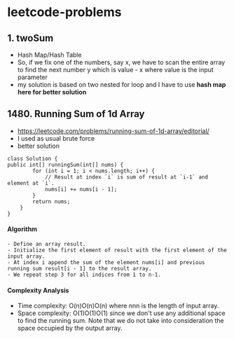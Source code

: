 # leetcode-problems

## 1. twoSum
- Hash Map/Hash Table
- So, if we fix one of the numbers, say x, we have to scan the entire array to find the next number y which is value - x where value is the input parameter
- my solution is based on two nested for loop and I have to use **hash map here for better solution**

## 1480. Running Sum of 1d Array
- https://leetcode.com/problems/running-sum-of-1d-array/editorial/
- I used as usual brute force
- better solution 
```
class Solution {
public int[] runningSum(int[] nums) {
        for (int i = 1; i < nums.length; i++) {
            // Result at index `i` is sum of result at `i-1` and element at `i`.
            nums[i] += nums[i - 1];
        }
        return nums;
    }
}
```
#### Algorithm
    - Define an array result.
    - Initialize the first element of result with the first element of the input array.
    - At index i append the sum of the element nums[i] and previous running sum result[i - 1] to the result array.
    - We repeat step 3 for all indices from 1 to n-1.

#### Complexity Analysis
- Time complexity: O(n)O(n)O(n) where nnn is the length of input array.
- Space complexity: O(1)O(1)O(1) since we don't use any additional space to find the running sum. Note that we do not take into consideration the space occupied by the output array.

